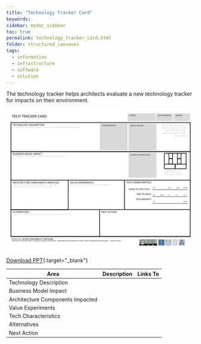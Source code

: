 ```yaml
---
title: "Technology Tracker Card"
keywords: 
sidebar: mydoc_sidebar
toc: true
permalink: technology_tracker_card.html
folder: structured_canvases
tags: 
  - information
  - infrastructure
  - software
  - solution
---
```


The technology tracker helps architects evaluate a new technology tracker for impacts on their environment.

![image001](media/technology_tracker_card001.svg)

[Download PPT](media/ppt/technology_tracker_card.ppt){:target="_blank"}

| Area | Description | Links To |
| --- | --- | --- |
| Technology Description |   |   |
| Business Model Impact |   |   |
| Architecture Components Impacted |   |   |
| Value Experiments |   |   |
| Tech Characteristics |   |   |
| Alternatives |   |   |
| Next Action |   |   |


